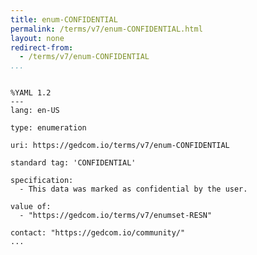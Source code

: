 ```yaml
---
title: enum-CONFIDENTIAL
permalink: /terms/v7/enum-CONFIDENTIAL.html
layout: none
redirect-from:
  - /terms/v7/enum-CONFIDENTIAL
...
```


```

%YAML 1.2
---
lang: en-US

type: enumeration

uri: https://gedcom.io/terms/v7/enum-CONFIDENTIAL

standard tag: 'CONFIDENTIAL'

specification:
  - This data was marked as confidential by the user.

value of:
  - "https://gedcom.io/terms/v7/enumset-RESN"

contact: "https://gedcom.io/community/"
...

```
